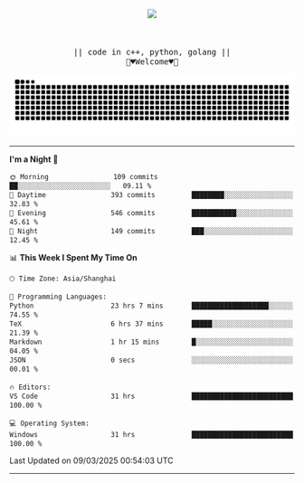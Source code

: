<p align="center"><img src="https://i.imgur.com/A6bWGFl.gif"/></p>

<p align="center">
  <br />
  <samp>
<!--     I'm Loomione :wave:
    <br />
    I love delving deep into the intricacies of computer systems to understand how they work and how to make them work better
    <br />
    "Embrace the challenge, code your dreams, and commit to excellence"
    <br> -->
                  <br> || code in c++, python, golang || <br>
                             🌼♥️Welcome♥️🥰
  </samp>
</p> 
<div align="center">
<picture>
  <source media="(prefers-color-scheme: dark)" srcset="https://raw.githubusercontent.com/Loomione/Loomione/output/github-contribution-grid-snake-dark.svg">
  <source media="(prefers-color-scheme: light)" srcset="https://raw.githubusercontent.com/Loomione/Loomione/output/github-contribution-grid-snake.svg">
  <img alt="github contribution grid snake animation" src="https://raw.githubusercontent.com/Loomione/Loomione/output/github-contribution-grid-snake.svg">
</picture>
</div>

-------

<!--START_SECTION:waka-->
**I'm a Night 🦉** 

```text
🌞 Morning                109 commits         ██░░░░░░░░░░░░░░░░░░░░░░░   09.11 % 
🌆 Daytime                393 commits         ████████░░░░░░░░░░░░░░░░░   32.83 % 
🌃 Evening                546 commits         ███████████░░░░░░░░░░░░░░   45.61 % 
🌙 Night                  149 commits         ███░░░░░░░░░░░░░░░░░░░░░░   12.45 % 
```


📊 **This Week I Spent My Time On** 

```text
🕑︎ Time Zone: Asia/Shanghai

💬 Programming Languages: 
Python                   23 hrs 7 mins       ███████████████████░░░░░░   74.55 % 
TeX                      6 hrs 37 mins       █████░░░░░░░░░░░░░░░░░░░░   21.39 % 
Markdown                 1 hr 15 mins        █░░░░░░░░░░░░░░░░░░░░░░░░   04.05 % 
JSON                     0 secs              ░░░░░░░░░░░░░░░░░░░░░░░░░   00.01 % 

🔥 Editors: 
VS Code                  31 hrs              █████████████████████████   100.00 % 

💻 Operating System: 
Windows                  31 hrs              █████████████████████████   100.00 % 
```


 Last Updated on 09/03/2025 00:54:03 UTC
<!--END_SECTION:waka-->
-------




